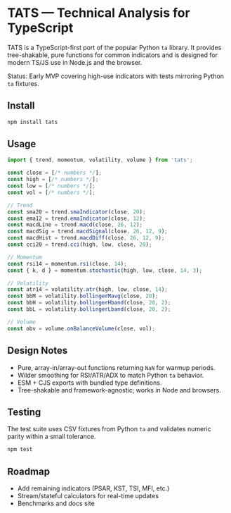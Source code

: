 # TATS — Technical Analysis for TypeScript

TATS is a TypeScript-first port of the popular Python `ta` library. It provides tree-shakable, pure functions for common indicators and is designed for modern TS/JS use in Node.js and the browser.

Status: Early MVP covering high-use indicators with tests mirroring Python `ta` fixtures.

## Install

```bash
npm install tats
```

## Usage

```ts
import { trend, momentum, volatility, volume } from 'tats';

const close = [/* numbers */];
const high = [/* numbers */];
const low = [/* numbers */];
const vol = [/* numbers */];

// Trend
const sma20 = trend.smaIndicator(close, 20);
const ema12 = trend.emaIndicator(close, 12);
const macdLine = trend.macd(close, 26, 12);
const macdSig = trend.macdSignal(close, 26, 12, 9);
const macdHist = trend.macdDiff(close, 26, 12, 9);
const cci20 = trend.cci(high, low, close, 20);

// Momentum
const rsi14 = momentum.rsi(close, 14);
const { k, d } = momentum.stochastic(high, low, close, 14, 3);

// Volatility
const atr14 = volatility.atr(high, low, close, 14);
const bbM = volatility.bollingerMavg(close, 20);
const bbH = volatility.bollingerHband(close, 20, 2);
const bbL = volatility.bollingerLband(close, 20, 2);

// Volume
const obv = volume.onBalanceVolume(close, vol);
```

## Design Notes

- Pure, array-in/array-out functions returning `NaN` for warmup periods.
- Wilder smoothing for RSI/ATR/ADX to match Python `ta` behavior.
- ESM + CJS exports with bundled type definitions.
- Tree-shakable and framework-agnostic; works in Node and browsers.

## Testing

The test suite uses CSV fixtures from Python `ta` and validates numeric parity within a small tolerance.

```bash
npm test
```

## Roadmap

- Add remaining indicators (PSAR, KST, TSI, MFI, etc.)
- Stream/stateful calculators for real-time updates
- Benchmarks and docs site

